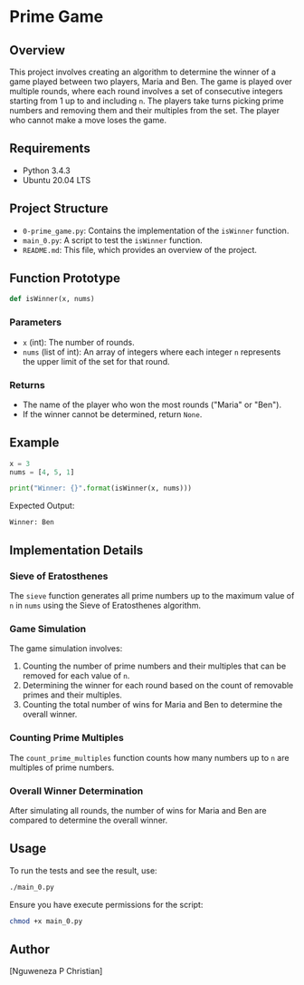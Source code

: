 # Prime Game

## Overview

This project involves creating an algorithm to determine the winner of a game played between two players, Maria and Ben. The game is played over multiple rounds, where each round involves a set of consecutive integers starting from 1 up to and including `n`. The players take turns picking prime numbers and removing them and their multiples from the set. The player who cannot make a move loses the game.

## Requirements

- Python 3.4.3
- Ubuntu 20.04 LTS

## Project Structure

- `0-prime_game.py`: Contains the implementation of the `isWinner` function.
- `main_0.py`: A script to test the `isWinner` function.
- `README.md`: This file, which provides an overview of the project.

## Function Prototype

```python
def isWinner(x, nums)
```

### Parameters

- `x` (int): The number of rounds.
- `nums` (list of int): An array of integers where each integer `n` represents the upper limit of the set for that round.

### Returns

- The name of the player who won the most rounds ("Maria" or "Ben").
- If the winner cannot be determined, return `None`.

## Example

```python
x = 3
nums = [4, 5, 1]

print("Winner: {}".format(isWinner(x, nums)))
```

Expected Output:
```
Winner: Ben
```

## Implementation Details

### Sieve of Eratosthenes

The `sieve` function generates all prime numbers up to the maximum value of `n` in `nums` using the Sieve of Eratosthenes algorithm.

### Game Simulation

The game simulation involves:
1. Counting the number of prime numbers and their multiples that can be removed for each value of `n`.
2. Determining the winner for each round based on the count of removable primes and their multiples.
3. Counting the total number of wins for Maria and Ben to determine the overall winner.

### Counting Prime Multiples

The `count_prime_multiples` function counts how many numbers up to `n` are multiples of prime numbers.

### Overall Winner Determination

After simulating all rounds, the number of wins for Maria and Ben are compared to determine the overall winner.

## Usage

To run the tests and see the result, use:

```bash
./main_0.py
```

Ensure you have execute permissions for the script:

```bash
chmod +x main_0.py
```

## Author

[Nguweneza P Christian]